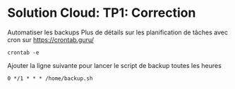 # Solution Cloud: TP1: Correction

Automatiser les backups
Plus de détails sur les planification de tâches avec cron sur https://crontab.guru/
```shell
crontab -e
```
Ajouter la ligne suivante pour lancer le script de backup toutes les heures
```shell
0 */1 * * * /home/backup.sh
```
